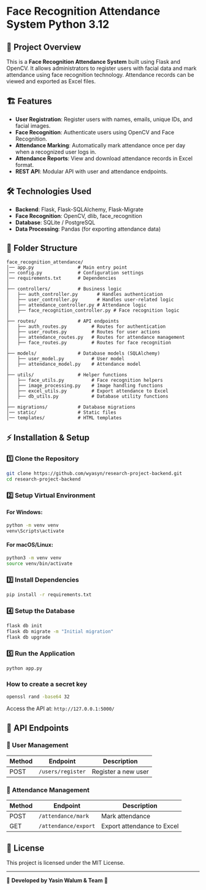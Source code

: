 # Face Recognition Attendance System Python 3.12

## 📌 Project Overview

This is a **Face Recognition Attendance System** built using Flask and OpenCV. It allows administrators to register users with facial data and mark attendance using face recognition technology. Attendance records can be viewed and exported as Excel files.

## 🏗️ Features

- **User Registration**: Register users with names, emails, unique IDs, and facial images.
- **Face Recognition**: Authenticate users using OpenCV and Face Recognition.
- **Attendance Marking**: Automatically mark attendance once per day when a recognized user logs in.
- **Attendance Reports**: View and download attendance records in Excel format.
- **REST API**: Modular API with user and attendance endpoints.

## 🛠️ Technologies Used

- **Backend**: Flask, Flask-SQLAlchemy, Flask-Migrate
- **Face Recognition**: OpenCV, dlib, face_recognition
- **Database**: SQLite / PostgreSQL
- **Data Processing**: Pandas (for exporting attendance data)

## 📂 Folder Structure

```
face_recognition_attendance/
│── app.py                # Main entry point
│── config.py             # Configuration settings
│── requirements.txt      # Dependencies
│
├── controllers/          # Business logic
│   ├── auth_controller.py       # Handles authentication
│   ├── user_controller.py       # Handles user-related logic
│   ├── attendance_controller.py # Attendance logic
│   ├── face_recognition_controller.py # Face recognition logic
│
├── routes/               # API endpoints
│   ├── auth_routes.py         # Routes for authentication
│   ├── user_routes.py         # Routes for user actions
│   ├── attendance_routes.py   # Routes for attendance management
│   ├── face_routes.py         # Routes for face recognition
│
├── models/               # Database models (SQLAlchemy)
│   ├── user_model.py          # User model
│   ├── attendance_model.py    # Attendance model
│
├── utils/                # Helper functions
│   ├── face_utils.py          # Face recognition helpers
│   ├── image_processing.py    # Image handling functions
│   ├── excel_utils.py         # Export attendance to Excel
│   ├── db_utils.py            # Database utility functions
│
├── migrations/           # Database migrations
│── static/               # Static files
│── templates/            # HTML templates
```

## ⚡ Installation & Setup

### 1️⃣ Clone the Repository

```bash
git clone https://github.com/wyasyn/research-project-backend.git
cd research-project-backend
```

### 2️⃣ Setup Virtual Environment

#### For Windows:

```bash
python -m venv venv
venv\Scripts\activate
```

#### For macOS/Linux:

```bash
python3 -m venv venv
source venv/bin/activate
```

### 3️⃣ Install Dependencies

```bash
pip install -r requirements.txt
```

### 4️⃣ Setup the Database

```bash
flask db init
flask db migrate -m "Initial migration"
flask db upgrade
```

### 5️⃣ Run the Application

```bash
python app.py
```

### How to create a secret key

```bash
openssl rand -base64 32
```

Access the API at: `http://127.0.0.1:5000/`

## 📌 API Endpoints

### 👤 User Management

| Method | Endpoint          | Description         |
| ------ | ----------------- | ------------------- |
| POST   | `/users/register` | Register a new user |

### 📅 Attendance Management

| Method | Endpoint             | Description                |
| ------ | -------------------- | -------------------------- |
| POST   | `/attendance/mark`   | Mark attendance            |
| GET    | `/attendance/export` | Export attendance to Excel |

## 📜 License

This project is licensed under the MIT License.

---

🚀 **Developed by Yasin Walum & Team** 🚀
